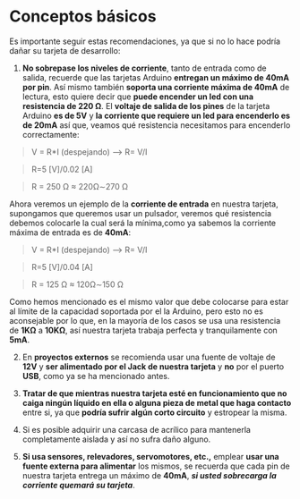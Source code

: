 # Conceptos básicos

Es importante seguir estas recomendaciones, ya que si no lo hace podría dañar su tarjeta de desarrollo:

1. **No sobrepase los niveles de corriente**, tanto de entrada como de salida, recuerde que las tarjetas Arduino **entregan un máximo de 40mA por pin**. Así mismo también **soporta una corriente máxima de 40mA** de lectura, esto quiere decir que **puede encender un led con una resistencia de 220 Ω**.  El **voltaje de salida de los pines** de la tarjeta Arduino **es de 5V** y **la corriente que requiere un led para encenderlo es de 20mA** así que, veamos qué resistencia necesitamos para encenderlo correctamente:

>V = R*I       (despejando) -->     R= V/I	  

>R=5 [V]/0.02 [A]

>R = 250 Ω ≈ 220Ω∼270 Ω

Ahora veremos un ejemplo de la **corriente de entrada** en nuestra tarjeta, supongamos que queremos usar un pulsador, veremos qué resistencia debemos colocarle la cual será la mínima,como ya sabemos la corriente máxima de entrada es de **40mA**:

>V = R*I       (despejando) -->     R= V/I	

>R=5 [V]/0.04 [A]

>R = 125 Ω ≈ 120Ω∼150 Ω

Como hemos mencionado es el mismo valor que debe colocarse para estar al límite de la capacidad soportada por el la Arduino, pero esto no es aconsejable por lo que, en la mayoría de los casos se usa una resistencia de **1KΩ** a **10KΩ**, así nuestra tarjeta trabaja perfecta y tranquilamente con **5mA**.

2. En **proyectos externos** se recomienda usar una fuente de voltaje de **12V** y **ser alimentado por el Jack de nuestra tarjeta** y **no** por el puerto **USB**, como ya se ha mencionado antes.

3. **Tratar de que mientras nuestra tarjeta esté en funcionamiento que no caiga ningún líquido en ella o alguna pieza de metal que haga contacto** entre si, ya que **podría sufrir algún corto circuito** y estropear la misma.

4. Si es posible adquirir una carcasa de acrílico para mantenerla completamente aislada y así no sufra daño alguno.

5. **Si usa sensores, relevadores, servomotores, etc.,** emplear **usar una fuente externa para alimentar** los mismos, se recuerda que cada pin de nuestra tarjeta entrega un máximo de **40mA**, ___si usted sobrecarga la corriente quemará su tarjeta___.


<!--stackedit_data:
eyJoaXN0b3J5IjpbLTI4MTYzNjcyNSwtMzc5OTE0NjY1XX0=
-->